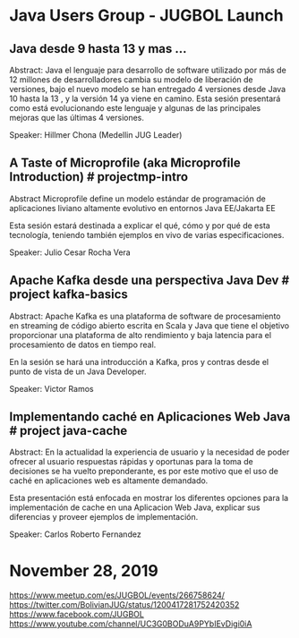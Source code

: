 # Java Users Group - JUGBOL Launch

Java desde 9 hasta 13 y mas ...
--------------------------------------------------------------------------------------

Abstract:
Java el lenguaje para desarrollo de software utilizado por más de 12 millones de desarrolladores cambia su modelo de liberación de versiones, bajo el nuevo modelo se han entregado 4 versiones desde Java 10 hasta la 13 , y la versión 14 ya viene en camino.
Esta sesión presentará como está evolucionando este lenguaje y algunas de las principales mejoras que las últimas 4 versiones.

Speaker: Hillmer Chona (Medellin JUG Leader)

A Taste of Microprofile (aka Microprofile Introduction) # projectmp-intro
--------------------------------------------------------------------------------------

Abstract
Microprofile define un modelo estándar de programación de aplicaciones liviano altamente evolutivo en entornos Java EE/Jakarta EE

Esta sesión estará destinada a explicar el qué, cómo y por qué de esta tecnología, teniendo también ejemplos en vivo de varias especificaciones.

Speaker: Julio Cesar Rocha Vera

Apache Kafka desde una perspectiva Java Dev  # project kafka-basics
--------------------------------------------------------------------------------------

Abstract:
Apache Kafka es una plataforma de software de procesamiento en streaming de código abierto escrita en Scala y Java que tiene el objetivo proporcionar una plataforma de alto rendimiento y baja latencia para el procesamiento de datos en tiempo real.

En la sesión se hará una introducción a Kafka, pros y contras desde el punto de vista de un Java Developer.

Speaker: Victor Ramos

Implementando caché en Aplicaciones Web Java  # project java-cache
--------------------------------------------------------------------------------------

Abstract:
En la actualidad la experiencia de usuario y la necesidad de poder ofrecer al usuario respuestas rápidas y oportunas para la toma de decisiones se ha vuelto preponderante, es por este motivo que el uso de caché en aplicaciones web es altamente demandado.

Esta presentación está enfocada en mostrar los diferentes opciones para la implementación de cache en una Aplicacion Web Java, explicar sus diferencias y proveer ejemplos de implementación.

Speaker: Carlos Roberto Fernandez

# November 28, 2019
https://www.meetup.com/es/JUGBOL/events/266758624/  <br/>
https://twitter.com/BolivianJUG/status/1200417281752420352  <br/>
https://www.facebook.com/JUGBOL  <br/>
https://www.youtube.com/channel/UC3G0BODuA9PYbIEvDigi0iA  <br/>

